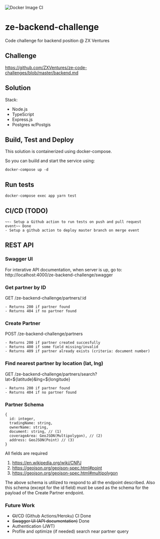 ![Docker Image CI](https://github.com/cnovoab/ze-backend-challenge/workflows/Docker%20Image%20CI/badge.svg?branch=develop&event=push)

# ze-backend-challenge
Code challenge for backend position @ ZX Ventures

## Challenge
https://github.com/ZXVentures/ze-code-challenges/blob/master/backend.md

## Solution
Stack: 
- Node.js
- TypeScript
- Express.js
- Postgres w/Postgis

## Build, Test and Deploy

This solution is containerized using docker-compose.

So you can buiild and start the service using:
```
docker-compose up -d
```

## Run tests
```
docker-compose exec app yarn test
```

## CI/CD (TODO)
```
~~- Setup a Github action to run tests on push and pull request event~~ Done
- Setup a github action to deploy master branch on merge event
```

## REST API

### Swagger UI
For interative API documentation, when server is up, go to:
http://localhost:4000/ze-backend-challenge/swagger

### Get partner by ID
GET /ze-backend-challenge/partners/:id
```
- Returns 200 if partner found
- Returns 404 if no partner found
```
### Create Partner
POST /ze-backend-challenge/partners
```
- Returns 200 if partner created succesfully
- Returns 400 if some field missing/invalid
- Returns 409 if partner already exists (criteria: document number)
```
### Find nearest partner by location (lat, lng)
GET /ze-backend-challenge/partners/search?lat=${latitude}&lng=${longitude}
```
- Returns 200 if partner found
- Returns 404 if no partner found
```
### Partner Schema
```
{
  id: integer,
  tradingName: string,
  ownerName: string,
  document: string, // (1)
  coverageArea: GeoJSON(Multipolygon), // (2)
  address: GeoJSON(Point) // (3)
}
```
All fields are required
1. https://en.wikipedia.org/wiki/CNPJ
2. https://geojson.org/geojson-spec.html#point
3. https://geojson.org/geojson-spec.html#multipolygon

The above schema is utilized to respond to all the endpoint described. 
Also this schema (except for the id field) must be used as the schema for the payload of the Create Partner endpoint.

### Future Work
- ~~CI~~/CD (Github Actions/Heroku) CI Done
- ~~Swagger UI (API documentation)~~ Done
- Authentication (JWT)
- Profile and optimize (if needed) search near partner query

